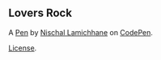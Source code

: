 Lovers Rock
-----------


A [Pen](https://codepen.io/NischalLamichhane/pen/NWJMPgZ) by [Nischal Lamichhane](https://codepen.io/NischalLamichhane) on [CodePen](https://codepen.io).

[License](https://codepen.io/license/pen/NWJMPgZ).